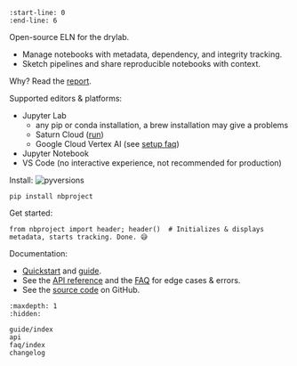 ```{include} ../README.md
:start-line: 0
:end-line: 6
```

Open-source ELN for the drylab.

- Manage notebooks with metadata, dependency, and integrity tracking.
- Sketch pipelines and share reproducible notebooks with context.

Why? Read the [report](https://lamin.ai/reports/2022/nbproject).

Supported editors & platforms:

- Jupyter Lab
  - any pip or conda installation, a brew installation may give a problems
  - Saturn Cloud ([run](https://github.com/laminlabs/run-lamin-on-saturn))
  - Google Cloud Vertex AI (see [setup faq](faq/setup))
- Jupyter Notebook
- VS Code (no interactive experience, not recommended for production)

Install: ![pyversions](https://img.shields.io/pypi/pyversions/nbproject)

```
pip install nbproject
```

Get started:

```
from nbproject import header; header()  # Initializes & displays metadata, starts tracking. Done. 😅
```

Documentation:

- [Quickstart](quickstart) and [guide](guide/index).
- See the [API reference](api) and the [FAQ](faq/index) for edge cases & errors.
- See the [source code](https://github.com/laminlabs/nbproject) on GitHub.

```{toctree}
:maxdepth: 1
:hidden:

guide/index
api
faq/index
changelog
```
